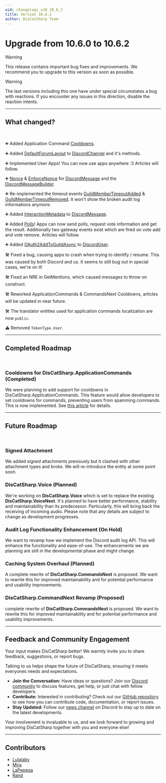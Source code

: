 ```yaml
---
uid: changelogs_v10_10_6_2
title: Version 10.6.2
author: DisCatSharp Team
---
```


# Upgrade from **10.6.0** to **10.6.2**

> [!WARNING]
> This release contains important bug fixes and improvements.
> We recommend you to upgrade to this version as soon as possible.

> [!WARNING]
> The last versions including this one have under special circumstates a bug with reactions.
> If you encounter any issues in this direction, disable the reaction intents.

---

## What changed?

<br/>

➕ Added Application Command [Cooldowns](xref:modules_application_commands_cooldowns).

➕ Added [DefaultForumLayout](xref:DisCatSharp.Entities.DiscordChannel.DefaultForumLayout) to [DiscordChannel](xref:DisCatSharp.Entities.DiscordChannel) and it's methods.

➕ Implemented User Apps! You can now use apps anywhere :3 Articles will follow.

➕ [Nonce](xref:DisCatSharp.Entities.DiscordMessage.Nonce) & [EnforceNonce](xref:DisCatSharp.Entities.DiscordMessage.EnforceNonce) for [DiscordMessage](xref:DisCatSharp.Entities.DiscordMessage) and the [DiscordMessageBuilder](xref:DisCatSharp.Entities.DiscordMessageBuilder.WithEnforceNonce*).

➕ Re-implemented the timeout events [GuildMemberTimeoutAdded](xref:DisCatSharp.DiscordClient.GuildMemberTimeoutAdded) & [GuildMemberTimeoutRemoved](xref:DisCatSharp.DiscordClient.GuildMemberTimeoutRemoved). It won't show the broken audit log informations anymore.

➕ Added [InteractionMetadata](xref:DisCatSharp.Entities.DiscordMessage.InteractionMetadata) to [DiscordMessage](xref:DisCatSharp.Entities.DiscordMessage).

➕ Added [Polls](https://support.discord.com/hc/en-us/articles/22163184112407)! Apps can now send polls, request vote information and get the result. Additionally two gateway events exist which are fired on vote add and vote remove. Articles will follow.

➕ Added [OAuth2AddToGuildAsync](xref:DisCatSharp.Entities.DiscordUser.OAuth2AddToGuildAsync*) to [DiscordUser](xref:DisCatSharp.Entities.DiscordUser).

🛠️ Fixed a bug, causing apps to crash when trying to identify / resume. This was caused by both Discord and us. It seems to still bug out in special cases, we're on it!

🛠️ Fixed an NRE in GetMentions, which caused messages to throw on construct.

🛠️ Reworked ApplicationCommands & CommandsNext Cooldowns, articles will be updated in near future.

🛠️ The translator entities used for application commands localization are now `public`.

⚠️ Removed `TokenType.User`.

---

## Completed Roadmap

<br/>

### Cooldowns for DisCatSharp.ApplicationCommands (Completed)

We were planning to add support for cooldowns in DisCatSharp.ApplicationCommands. This feature would allow developers to set cooldowns for commands, preventing users from spamming commands. This is now implemented. See [this article](xref:modules_application_commands_cooldowns) for details.

---

## Future Roadmap

<br/>

### Signed Attachment

We added signed attachments previously but it clashed with other attachment types and broke. We will re-introduce the entity at some point soon.

### DisCatSharp.Voice (Planned)

We're working on **DisCatSharp.Voice** which is set to replace the existing **DisCatSharp.VoiceNext**. It's planned to have better performance, stability and maintainability than its predecessor.
Particularly, this will bring back the receiving of incoming audio. Please note that any details are subject to change as development progresses.

### Audit Log Functionality Enhancement (On Hold)

We want to revamp how we implement the Discord audit log API. This will enhance the functionality and ease-of-use.
The enhancements we are planning are still in the developmental phase and might change.

### Caching System Overhaul (Planned)
A complete rewrite of **DisCatSharp.CommandsNext** is proposed. We want to rewrite this for improved maintainability and for potential performance and usability improvements.

### DisCatSharp.CommandNext Revamp (Proposed)

complete rewrite of **DisCatSharp.CommandsNext** is proposed. We want to rewrite this for improved maintainability and for potential performance and usability improvements.

---

## Feedback and Community Engagement

Your input makes DisCatSharp better! We warmly invite you to share feedback, suggestions, or report bugs.

Talking to us helps shape the future of DisCatSharp, ensuring it meets everyones needs and expectations.


- **Join the Conversation:** Have ideas or questions? Join our [Discord community](https://discord.gg/2HWta4GXus) to discuss features, get help, or just chat with fellow developers.
- **Contribute:** Interested in contributing? Check out our [GitHub repository](https://github.com/Aiko-IT-Systems/DisCatSharp/blob/main/CONTRIBUTING.md) to see how you can contribute code, documentation, or report issues.
- **Stay Updated:** Follow our [news channel](https://discord.com/channels/858089281214087179/976624429935251527) on Discord to stay up to date on the latest developments.

Your involvement is invaluable to us, and we look forward to growing and improving DisCatSharp together with you and everyone else!

---

## Contributors

- [Lulalaby](https://github.com/Lulalaby)
- [Mira](https://github.com/TheXorog)
- [LaPepega](https://github.com/LaPepega)
- [Rand](https://github.com/byterand)
